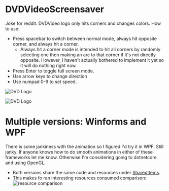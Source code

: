 # DVDVideoScreensaver
Joke for reddit. DVDVideo logo only hits corners and changes colors. 
How to use:
* Press spacebar to switch between normal mode, always hit opposite corner, and always hit a corner.
  *  Always hit a corner mode is intended to hit all corners by randomly selecting one then making an arc to that corner if it's not directly opposite.   However, I haven't actually bothered to implement it yet so it will do nothing right now. 
* Press Enter to toggle full screen mode. 
* Use arrow keys to change direction
* Use numpad 0-9 to set speed.

![DVD Logo](https://i.imgur.com/C4yFe8I.gif)

![DVD Logo](https://i.imgur.com/8uy0IR0.gif)

# Multiple versions: Winforms and WPF
There is some jankiness with the animation so I figured I'd try it in WPF. Still janky. If anyone knows how to do smooth animations in either of these frameworks let me know. Otherwise I'm considering going to dotnetcore and using OpenGL. 
* Both versions share the same code and resources under [SharedItems](https://github.com/DerekZiemba/DVDVideoScreensaver/tree/master/SharedItems). 
* This makes fo ran interesting resources consumed comparison:
![resource comparison](https://i.imgur.com/3rxEaDI.png)
